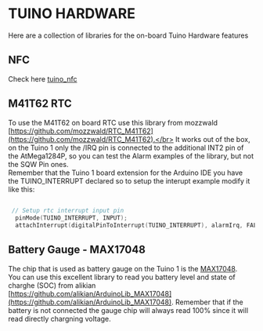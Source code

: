 # TUINO HARDWARE
Here are a collection of libraries for the on-board Tuino Hardware features<br/>
## NFC
Check here [tuino_nfc](tuino_nfc)
<br>
## M41T62 RTC
To use the M41T62 on board RTC use this library from mozzwald [https://github.com/mozzwald/RTC_M41T62](https://github.com/mozzwald/RTC_M41T62).</br>
It works out of the box, on the Tuino 1 only the /IRQ pin is connected to the additional INT2 pin of the AtMega1284P, so you can test the Alarm examples of the library, but not the SQW Pin ones.<br>
Remember that the Tuino 1 board extension for the Arduino IDE you have the TUINO_INTERRUPT declared so to setup the interupt example modify it like this:<br/>

```c
 
 // Setup rtc interrupt input pin
  pinMode(TUINO_INTERRUPT, INPUT);
  attachInterrupt(digitalPinToInterrupt(TUINO_INTERRUPT), alarmIrq, FALLING);

```

## Battery Gauge - MAX17048
The chip that is used as battery gauge on the Tuino 1 is the [MAX17048](https://www.maximintegrated.com/en/datasheet/index.mvp/id/7636).<br/>
You can use this excellent library to read you battery level and state of charghe (SOC) from alikian [https://github.com/alikian/ArduinoLib_MAX17048](https://github.com/alikian/ArduinoLib_MAX17048). Remember that if the battery is not connected the gauge chip will always read 100% since it will read directly chargning voltage.

